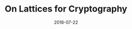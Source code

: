 ---
title: "On Lattices for Cryptography"
collection: publications
permalink: /publication/lawci
excerpt: 'In this survey paper, we discuss properties of lattices from a cryptographic perspective. We clarify relations between Geometry, Algebraic Number Theory and Cryptography, with a focus on the application of lattices to encoding and encrypting sensitive data. In Lattice-based Cryptography, these relations are described by cryptographic schemes whose security relies on hard instances of computational problems over lattices. We address here lattice-based and related problems and the choice of system parameters to securely instantiate them.'
date: 2018-07-22
venue: 'Latin America Week on Coding and Information (LAWCI 2018)'
paperurl: 'http://www.dev.ime.unicamp.br/lawci/index.php'
#citation: 'Your Name, You. (2009). &quot;Paper Title Number 1.&quot; <i>Journal 1</i>. 1(1).'
---